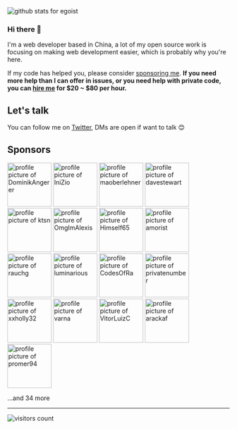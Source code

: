 <img  src="https://github-readme-stats.vercel.app/api?username=egoist&show_icons=true&icon_color=0366d6&bg_color=ffffff&hide_title=true" alt="github stats for egoist">

### Hi there 👋

I'm a web developer based in China, a lot of my open source work is focusing on making web development easier, which is probably why you're here.

If my code has helped you, please consider [sponsoring me](https://github.com/sponsors/egoist). **If you need more help than I can offer in issues, or you need help with private code, you can [hire me](mailto:0x142857@gmail.com) for $20 ~ $80 per hour.**

## Let's talk

You can follow me on [Twitter](https://twitter.com/_egoistlily), DMs are open if want to talk 😊

## Sponsors

<!-- replace-sponsors -->
<a title="DominikAngerer" href="https://github.com/DominikAngerer"><img src="https://avatars1.githubusercontent.com/u/7952803?u=0fd8a3a0721768210fdcedb7607e9ad33af9f7ad&v=4" width="100" alt="profile picture of DominikAngerer"></a> <a title="IniZio" href="https://github.com/IniZio"><img src="https://avatars1.githubusercontent.com/u/3119725?v=4" width="100" alt="profile picture of IniZio"></a> <a title="maoberlehner" href="https://github.com/maoberlehner"><img src="https://avatars0.githubusercontent.com/u/6883314?u=5ea5663a9ba33c4c1e5dc8f69b4e3193fb95a81a&v=4" width="100" alt="profile picture of maoberlehner"></a> <a title="davestewart" href="https://github.com/davestewart"><img src="https://avatars1.githubusercontent.com/u/132681?u=1d47a89db86ba61c0b06df6d02b4f97a2a3158f2&v=4" width="100" alt="profile picture of davestewart"></a> <a title="ktsn" href="https://github.com/ktsn"><img src="https://avatars0.githubusercontent.com/u/2194624?v=4" width="100" alt="profile picture of ktsn"></a> <a title="OmgImAlexis" href="https://github.com/OmgImAlexis"><img src="https://avatars3.githubusercontent.com/u/6525926?u=1ce07005584b5bbdfa3f05730e142610d592fb13&v=4" width="100" alt="profile picture of OmgImAlexis"></a> <a title="Himself65" href="https://github.com/Himself65"><img src="https://avatars1.githubusercontent.com/u/14026360?u=06ce0e6d496281badfc04af63a7b32e43003d244&v=4" width="100" alt="profile picture of Himself65"></a> <a title="amorist" href="https://github.com/amorist"><img src="https://avatars0.githubusercontent.com/u/14037268?u=141e9e5c5e86a2cf652ca9a3b0271f06ea0e4488&v=4" width="100" alt="profile picture of amorist"></a> <a title="rauchg" href="https://github.com/rauchg"><img src="https://avatars0.githubusercontent.com/u/13041?u=699b884e0e6b4d98630b05d69dc13e8d98f4ecc7&v=4" width="100" alt="profile picture of rauchg"></a> <a title="luminarious" href="https://github.com/luminarious"><img src="https://avatars0.githubusercontent.com/u/61330?u=3c46793fe6fe1f19b20026211db10ee1346901f6&v=4" width="100" alt="profile picture of luminarious"></a> <a title="CodesOfRa" href="https://github.com/CodesOfRa"><img src="https://avatars2.githubusercontent.com/u/945186?u=914a593a9f669d3c5a0e2c304adf19e2d5f05279&v=4" width="100" alt="profile picture of CodesOfRa"></a> <a title="privatenumber" href="https://github.com/privatenumber"><img src="https://avatars2.githubusercontent.com/u/1075694?u=2acbe5ececcfbda35813e1e60022c77fcf5297d2&v=4" width="100" alt="profile picture of privatenumber"></a> <a title="xxholly32" href="https://github.com/xxholly32"><img src="https://avatars0.githubusercontent.com/u/6063358?u=178e0d048cd9f7441a3c601f7dc18f8b4e610f1e&v=4" width="100" alt="profile picture of xxholly32"></a> <a title="varna" href="https://github.com/varna"><img src="https://avatars3.githubusercontent.com/u/6717694?u=23d084c669d066a0cba3083ccae3b3e62d46a4b6&v=4" width="100" alt="profile picture of varna"></a> <a title="VitorLuizC" href="https://github.com/VitorLuizC"><img src="https://avatars1.githubusercontent.com/u/9027363?u=293a04dae7e81d86c8195f98d0dc84880fb1afb3&v=4" width="100" alt="profile picture of VitorLuizC"></a> <a title="arackaf" href="https://github.com/arackaf"><img src="https://avatars2.githubusercontent.com/u/11261266?u=3d98d281c9562b8cae70452745334eeb9cbf0bc6&v=4" width="100" alt="profile picture of arackaf"></a> <a title="promer94" href="https://github.com/promer94"><img src="https://avatars3.githubusercontent.com/u/15878786?u=ef6034634c39a0964a9cafb880f75170bd954917&v=4" width="100" alt="profile picture of promer94"></a>

...and 34 more
      <!-- replace-sponsors -->

---

<!-- https://github.com/Gerhut/Gerhut -->
<!-- pls deploy your own service using the repo above -->

![visitors count](https://visitors-by-url-pls-dont-use-this-in-your-repo.vercel.app/egoist-github-readme)
